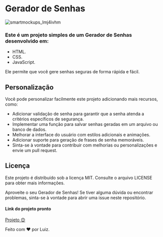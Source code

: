 <h1>Gerador de Senhas</h1>

![smartmockups_lmj4ivhm](https://github.com/Luizhdevs/password-generator/assets/138630678/20c37f29-adf7-48ae-9270-cdfc0afd3400)

### Este é um projeto simples de um Gerador de Senhas desenvolvido em:

* HTML.
* CSS.  
* JavaScript.

<p>Ele permite que você gere senhas seguras de forma rápida e fácil.</p>

## Personalização

<p>Você pode personalizar facilmente este projeto adicionando mais recursos, como:</p>

+ Adicionar validação de senha para garantir que a senha atenda a critérios específicos de segurança.
+ Implementar uma função para salvar senhas geradas em um arquivo ou banco de dados.
+ Melhorar a interface do usuário com estilos adicionais e animações.
+ Adicionar suporte para geração de frases de senha memoráveis.
+ Sinta-se à vontade para contribuir com melhorias ou personalizações e envie um pull request.

## Licença
<p>Este projeto é distribuído sob a licença MIT. Consulte o arquivo LICENSE para obter mais informações.</p>

<p>Aproveite o seu Gerador de Senhas! Se tiver alguma dúvida ou encontrar problemas, sinta-se à vontade para abrir uma issue neste repositório.</p>

#### Link do projeto pronto 

<p><a href="https://luizhdevs.github.io/password-generator/">Projeto 😊</a></p>

<p>Feito com ❤️ por Luiz.</p>
